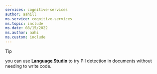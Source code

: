 ```yaml
---
services: cognitive-services
author: aahill
ms.service: cognitive-services
ms.topic: include
ms.date: 08/15/2022
ms.author: aahi
ms.custom: include
---
```


> [!TIP]
> you can use [**Language Studio**](../../language-studio.md) to try PII detection in documents without needing to write code.